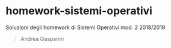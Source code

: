 # homework-sistemi-operativi 

Soluzioni degli homework di Sistemi Operativi mod. 2 2018/2019

> Andrea Gasparini
